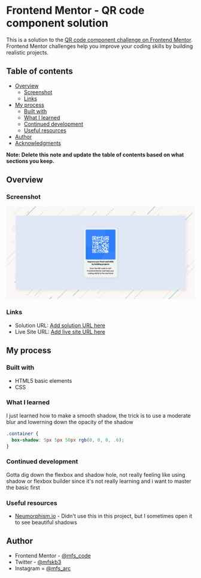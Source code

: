 # Frontend Mentor - QR code component solution

This is a solution to the [QR code component challenge on Frontend Mentor](https://www.frontendmentor.io/challenges/qr-code-component-iux_sIO_H). Frontend Mentor challenges help you improve your coding skills by building realistic projects. 

## Table of contents

- [Overview](#overview)
  - [Screenshot](#screenshot)
  - [Links](#links)
- [My process](#my-process)
  - [Built with](#built-with)
  - [What I learned](#what-i-learned)
  - [Continued development](#continued-development)
  - [Useful resources](#useful-resources)
- [Author](#author)
- [Acknowledgments](#acknowledgments)

**Note: Delete this note and update the table of contents based on what sections you keep.**

## Overview

### Screenshot

![](Project_Screenshot.png)

### Links

- Solution URL: [Add solution URL here](https://your-solution-url.com)
- Live Site URL: [Add live site URL here](https://your-live-site-url.com)

## My process

### Built with

- HTML5 basic elements
- CSS

### What I learned

I just learned how to make a smooth shadow, the trick is to use a moderate blur and lowerning down the opacity of the shadow


```css
.container {
  box-shadow: 5px 5px 50px rgb(0, 0, 0, .6);
}
```

### Continued development

Gotta dig down the flexbox and shadow hole, not really feeling like using shadow or flexbox builder since it's not really learning and i want to master the basic first

### Useful resources

- [Neumorphism.io](https://neumorphism.io/#e0e0e0) - Didn't use this in this project, but I sometimes open it to see beautiful shadows

## Author

- Frontend Mentor - [@mfs_code](https://www.frontendmentor.io/profile/mfscode)
- Twitter - [@mfskb3](https://twitter.com/mfskb3)
- Instagram = [@mfs_arc](https://www.instagram.com/mfs_arc/)
